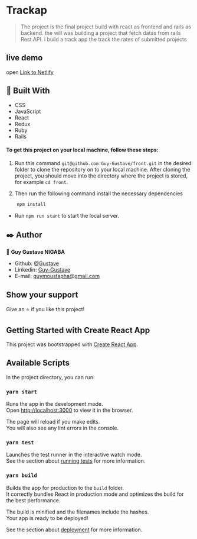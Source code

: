 # Trackap
>The project is the final project build with react as frontend and rails as backend. the will was building a project that fetch datas from rails Rest API. i build a track app the track the rates of submitted projects

## live demo
open [Link to Netlify](https://focused-murdock-288d42.netlify.app)

## 🔧 Built With
- CSS
- JavaScript
- React
- Redux
- Ruby
- Rails

#### To get this project on your local machine, follow these steps:

1. Run this command `git@github.com:Guy-Gustave/front.git` in the desired folder to clone the repository on to your local machine.
After cloning the project, you should move into the directory where the project is stored, for example `cd front`.

3. Then run the following command install the necessary dependencies

```bash
    npm install
```
- Run `npm run start` to start the local server.


## ✒️ Author

👤 **Guy Gustave NIGABA**

- Github: [@Gustave](https://github.com/Guy-Gustave)
- Linkedin: [Guy-Gustave](https://www.linkedin.com/in/guy-gustave-nigaba)
- E-mail: [guymoustapha@gmail.com](guymoustapha@gmail.com)

## Show your support

Give an ⭐️ if you like this project!

## Getting Started with Create React App

This project was bootstrapped with [Create React App](https://github.com/facebook/create-react-app).

## Available Scripts

In the project directory, you can run:

### `yarn start`

Runs the app in the development mode.\
Open [http://localhost:3000](http://localhost:3000) to view it in the browser.

The page will reload if you make edits.\
You will also see any lint errors in the console.

### `yarn test`

Launches the test runner in the interactive watch mode.\
See the section about [running tests](https://facebook.github.io/create-react-app/docs/running-tests) for more information.

### `yarn build`

Builds the app for production to the `build` folder.\
It correctly bundles React in production mode and optimizes the build for the best performance.

The build is minified and the filenames include the hashes.\
Your app is ready to be deployed!

See the section about [deployment](https://facebook.github.io/create-react-app/docs/deployment) for more information.
